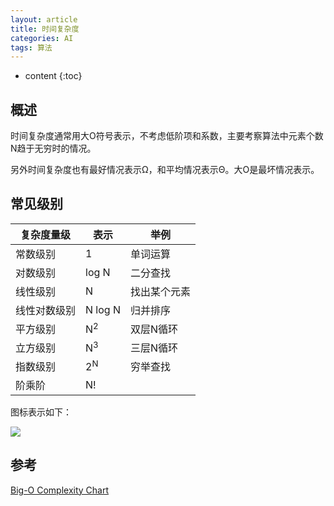 ```yaml
---
layout: article
title: 时间复杂度
categories: AI
tags: 算法
---
```


* content
{:toc}
## 概述

时间复杂度通常用大O符号表示，不考虑低阶项和系数，主要考察算法中元素个数N趋于无穷时的情况。

另外时间复杂度也有最好情况表示Ω，和平均情况表示Θ。大O是最坏情况表示。

<!--more-->



## 常见级别

| 复杂度量级   | 表示          | 举例         |
| ------------ | ------------- | ------------ |
| 常数级别     | 1             | 单词运算     |
| 对数级别     | log N         | 二分查找     |
| 线性级别     | N             | 找出某个元素 |
| 线性对数级别 | N log N       | 归并排序     |
| 平方级别     | N<sup>2</sup> | 双层N循环    |
| 立方级别     | N<sup>3</sup> | 三层N循环    |
| 指数级别     | 2<sup>N</sup> | 穷举查找     |
| 阶乘阶       | N!            |              |

图标表示如下：

![](https://harmonyhu.github.io/img/bigo.png)

## 参考

[Big-O Complexity Chart](https://www.bigocheatsheet.com)